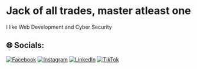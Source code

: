 # Jack of all trades, master atleast one

I like Web Development and Cyber Security

## 🌐 Socials:
[![Facebook](https://img.shields.io/badge/Facebook-%231877F2.svg?logo=Facebook&logoColor=white)](https://www.facebook.com/rendi.v.setiawan.9) 
[![Instagram](https://img.shields.io/badge/Instagram-%23E4405F.svg?logo=Instagram&logoColor=white)](https://www.instagram.com/rendivs/) 
[![LinkedIn](https://img.shields.io/badge/LinkedIn-%230077B5.svg?logo=linkedin&logoColor=white)](https://www.linkedin.com/in/rendi-virgantara-setiawan-ab24382a9/) 
[![TikTok](https://img.shields.io/badge/TikTok-%23000000.svg?logo=TikTok&logoColor=white)](https://www.tiktok.com/@rendivs123)


